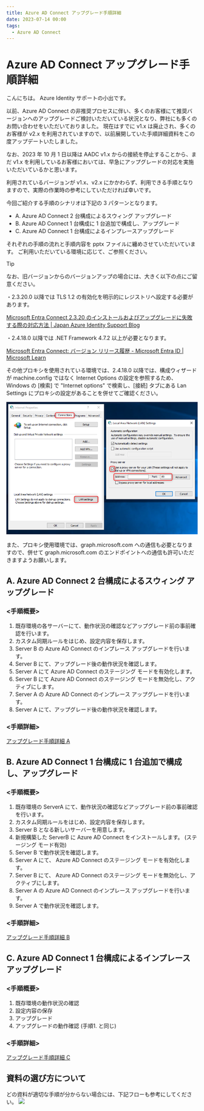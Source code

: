 ```yaml
---
title: Azure AD Connect アップグレード手順詳細
date: 2023-07-14 00:00
tags:
  - Azure AD Connect
---
```


# Azure AD Connect アップグレード手順詳細

こんにちは。 Azure Identity サポートの小出です。

以前、Azure AD Connect の非推奨プロセスに伴い、多くのお客様にて推奨バージョンへのアップグレードご検討いただいている状況となり、弊社にも多くのお問い合わせをいただいておりました。
現在はすでに v1.x は廃止され、多くのお客様が v2.x を利用されていますので、以前展開していた手順詳細資料をこの度アップデートいたしました。

なお、2023 年 10 月 1 日以降は AADC v1.x からの接続を停止することから、まだ v1.x を利用しているお客様においては、早急にアップグレードの対応を実施いただいているかと思います。

利用されているバージョンが v1.x、v2.x にかかわらず、利用できる手順となりますので、実際の作業時の参考にしていただければ幸いです。


今回ご紹介する手順のシナリオは下記の 3 パターンとなります。

- A. Azure AD Connect 2 台構成によるスウィング アップグレード
- B. Azure AD Connect 1 台構成に 1 台追加で構成し、アップグレード
- C. Azure AD Connect 1 台構成によるインプレースアップグレード


それぞれの手順の流れと手順内容を pptx ファイルに纏めさせていただいています。
ご利用いただいている環境に応じて、ご参照ください。


> [!TIP]
> なお、旧バージョンからのバージョンアップの場合には、大きく以下の点にご留意ください。
> 
> ・2.3.20.0 以降では TLS 1.2 の有効化を明示的にレジストリへ設定する必要があります。
> 
> [Microsoft Entra Connect 2.3.20 のインストールおよびアップグレードに失敗する際の対応方法 | Japan Azure Identity Support Blog](https://jpazureid.github.io/blog/azure-active-directory-connect/azure-ad-connect-2-3-20/)
> 
> ・2.4.18.0 以降では .NET Framework 4.7.2 以上が必要となります。
> 
> [Microsoft Entra Connect: バージョン リリース履歴 - Microsoft Entra ID | Microsoft Learn](https://learn.microsoft.com/ja-jp/entra/identity/hybrid/connect/reference-connect-version-history#24180)
>
> その他プロキシを使用されている環境では、2.4.18.0 以降では、構成ウィザードが machine.config ではなく Internet Options の設定を参照するため、Windows の [検索] で "Internet options" で検索し、[接続] タブにある Lan Settings にプロキシの設定があることを併せてご確認ください。
> 
>![](./how-to-upgrade-details/InternetOptions.png)
>
> また、プロキシ使用環境では、graph.microsoft.com への通信も必要となりますので、併せて graph.microsoft.com のエンドポイントへの通信も許可いただきますようお願いします。


## A. Azure AD Connect 2 台構成によるスウィング アップグレード

### <手順概要>

1. 既存環境の各サーバーにて、動作状況の確認などアップグレード前の事前確認を行います。
2. カスタム同期ルールをはじめ、設定内容を保存します。
3. Server B の Azure AD Connect のインプレース アップグレードを行います。
4. Server B にて、アップグレード後の動作状況を確認します。
5. Server A にて Azure AD Connect のステージング モードを有効化します。
6. Server B にて Azure AD Connect のステージング モードを無効化し、アクティブにします。
7. Server A の Azure AD Connect のインプレース アップグレードを行います。
8. Server A にて、アップグレード後の動作状況を確認します。


### <手順詳細>  
[アップグレード手順詳細 A](./how-to-upgrade-details/aadc-upgrade-a-2023v2.pptx)


## B. Azure AD Connect 1 台構成に 1 台追加で構成し、アップグレード

### <手順概要>

1. 既存環境の ServerA にて、動作状況の確認などアップグレード前の事前確認を行います。
2. カスタム同期ルールをはじめ、設定内容を保存します。
3. Server B となる新しいサーバーを用意します。
4. 新規構築した ServerB に Azure AD Connect をインストールします。 (ステージング モード有効)
5. Server B で動作状況を確認します。
6. Server A にて、 Azure AD Connect のステージング モードを有効化します。
7. Server B にて、 Azure AD Connect のステージング モードを無効化し、アクティブにします。
8. Server A の Azure AD Connect のインプレース アップグレードを行います。
9. Server A で動作状況を確認します。

### <手順詳細>  
[アップグレード手順詳細 B](./how-to-upgrade-details/aadc-upgrade-b-2023v2.pptx)



## C. Azure AD Connect 1 台構成によるインプレースアップグレード

### <手順概要>

1. 既存環境の動作状況の確認
2. 設定内容の保存
3. アップグレード
4. アップグレードの動作確認 (手順1. と同じ)


### <手順詳細>  
[アップグレード手順詳細 C](./how-to-upgrade-details/aadc-upgrade-c-2023v2.pptx)


## 資料の選び方について
どの資料が適切な手順が分からない場合には、下記フローも参考にしてください。
![](./how-to-upgrade-details/which-step-is-best-for-the-upgdrade.png)
